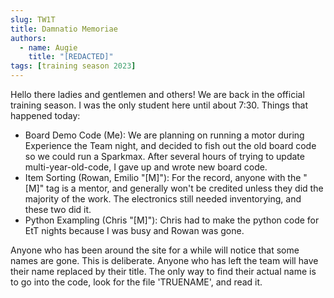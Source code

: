 ```yaml
---
slug: TW1T
title: Damnatio Memoriae
authors:
  - name: Augie
    title: "[REDACTED]"
tags: [training season 2023]
---
```

Hello there ladies and gentlemen and others! We are back in the official training season. I was the only student here until about 7:30. Things that happened today:

* Board Demo Code (Me): We are planning on running a motor during Experience the Team night, and decided to fish out the old board code so we could run a Sparkmax. After several hours of trying to update multi-year-old-code, I gave up and wrote new board code.
* Item Sorting (Rowan, Emilio "[M]"): For the record, anyone with the "[M]" tag is a mentor, and generally won't be credited unless they did the majority of the work. The electronics still needed inventorying, and these two did it.
* Python Exampling (Chris "[M]"): Chris had to make the python code for EtT nights because I was busy and Rowan was gone.

Anyone who has been around the site for a while will notice that some names are gone. This is deliberate. Anyone who has left the team will have their name replaced by their title. The only way to find their actual name is to go into the code, look for the file 'TRUENAME', and read it.